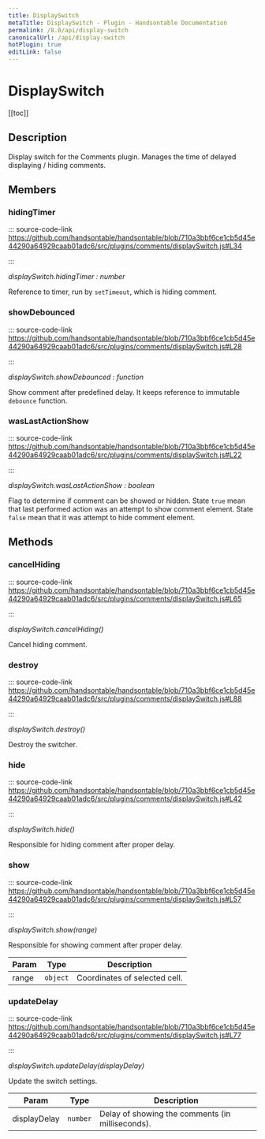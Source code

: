 ```yaml
---
title: DisplaySwitch
metaTitle: DisplaySwitch - Plugin - Handsontable Documentation
permalink: /8.0/api/display-switch
canonicalUrl: /api/display-switch
hotPlugin: true
editLink: false
---
```


# DisplaySwitch

[[toc]]

## Description

Display switch for the Comments plugin. Manages the time of delayed displaying / hiding comments.


## Members

### hidingTimer
  
::: source-code-link https://github.com/handsontable/handsontable/blob/710a3bbf6ce1cb5d45e44290a64929caab01adc6/src/plugins/comments/displaySwitch.js#L34

:::

_displaySwitch.hidingTimer : number_

Reference to timer, run by `setTimeout`, which is hiding comment.



### showDebounced
  
::: source-code-link https://github.com/handsontable/handsontable/blob/710a3bbf6ce1cb5d45e44290a64929caab01adc6/src/plugins/comments/displaySwitch.js#L28

:::

_displaySwitch.showDebounced : function_

Show comment after predefined delay. It keeps reference to immutable `debounce` function.



### wasLastActionShow
  
::: source-code-link https://github.com/handsontable/handsontable/blob/710a3bbf6ce1cb5d45e44290a64929caab01adc6/src/plugins/comments/displaySwitch.js#L22

:::

_displaySwitch.wasLastActionShow : boolean_

Flag to determine if comment can be showed or hidden. State `true` mean that last performed action
was an attempt to show comment element. State `false` mean that it was attempt to hide comment element.


## Methods

### cancelHiding
  
::: source-code-link https://github.com/handsontable/handsontable/blob/710a3bbf6ce1cb5d45e44290a64929caab01adc6/src/plugins/comments/displaySwitch.js#L65

:::

_displaySwitch.cancelHiding()_

Cancel hiding comment.



### destroy
  
::: source-code-link https://github.com/handsontable/handsontable/blob/710a3bbf6ce1cb5d45e44290a64929caab01adc6/src/plugins/comments/displaySwitch.js#L88

:::

_displaySwitch.destroy()_

Destroy the switcher.



### hide
  
::: source-code-link https://github.com/handsontable/handsontable/blob/710a3bbf6ce1cb5d45e44290a64929caab01adc6/src/plugins/comments/displaySwitch.js#L42

:::

_displaySwitch.hide()_

Responsible for hiding comment after proper delay.



### show
  
::: source-code-link https://github.com/handsontable/handsontable/blob/710a3bbf6ce1cb5d45e44290a64929caab01adc6/src/plugins/comments/displaySwitch.js#L57

:::

_displaySwitch.show(range)_

Responsible for showing comment after proper delay.


| Param | Type | Description |
| --- | --- | --- |
| range | `object` | Coordinates of selected cell. |



### updateDelay
  
::: source-code-link https://github.com/handsontable/handsontable/blob/710a3bbf6ce1cb5d45e44290a64929caab01adc6/src/plugins/comments/displaySwitch.js#L77

:::

_displaySwitch.updateDelay(displayDelay)_

Update the switch settings.


| Param | Type | Description |
| --- | --- | --- |
| displayDelay | `number` | Delay of showing the comments (in milliseconds). |


